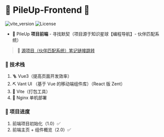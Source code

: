 # 🧬 PileUp-Frontend 🧬

![vite_version](https://img.shields.io/badge/vite->=5.1.4-blue)
![License](https://img.shields.io/badge/license-MIT-yellow)

- 📝 PileUp **项目前端** - 寻找默契（项目源于知识星球【编程导航】- 伙伴匹配系统）

>📎 [源项目（伙伴匹配系统）笔记链接跳转](https://yuyuanweb.feishu.cn/wiki/UHbLwJ5l7i6GJkkKI4Oc26Y6n1g)

### 🍑 技术栈

1. 🪜 Vue3（提高页面开发效率）
2. ⛏ Vant UI （基于 Vue 的移动端组件库）（React 版 Zent）
3. 🔧 Vite（打包工具）
4. 🔩 Nginx 单机部署

### 🤡 项目进度

1. 前端项目初始化（1.0）✅
2. 前端主页 + 组件概览（2.0）✅


